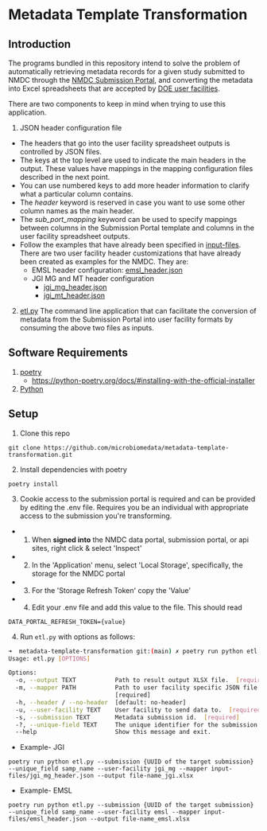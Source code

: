 # Metadata Template Transformation

## Introduction

The programs bundled in this repository intend to solve the problem of automatically retrieving metadata records for a given study submitted to NMDC through the [NMDC Submission Portal](https://data.microbiomedata.org/submission/home), and converting the metadata into Excel spreadsheets that are accepted by [DOE user facilities](https://www.energy.gov/science/office-science-user-facilities).

There are two components to keep in mind when trying to use this application.

1. JSON header configuration file
  * The headers that go into the user facility spreadsheet outputs is controlled by JSON files.
  * The keys at the top level are used to indicate the main headers in the output. These values have mappings in the mapping configuration files described in the next point.
  * You can use numbered keys to add more header information to clarify what a particular column contains.
  * The *header* keyword is reserved in case you want to use some other column names as the main header.
  * The *sub_port_mapping* keyword can be used to specify mappings between columns in the Submission Portal template and columns in the user facility spreadsheet outputs.
  * Follow the examples that have already been specified in [input-files](input-files/). There are two user facility header customizations that have already been created as examples for the NMDC. They are:
    * EMSL header configuration: [emsl_header.json](input-files/emsl_header.json)
    * JGI MG and MT header configuration
      * [jgi_mg_header.json](input-files/jgi_mg_header.json)
      * [jgi_mt_header.json](input-files/jgi_mt_header.json)

2. [etl.py](etl.py)
   The command line application that can facilitate the conversion of metadata from the Submission Portal into user facility formats by consuming the above two files as inputs.

## Software Requirements
1. [poetry](https://python-poetry.org/)
    - https://python-poetry.org/docs/#installing-with-the-official-installer 
3. [Python](https://www.python.org/downloads/release/python-390/)

## Setup

1.  Clone this repo

```
git clone https://github.com/microbiomedata/metadata-template-transformation.git
```

2. Install dependencies with poetry

```
poetry install
```

3. Cookie access to the submission portal is required and can be provided by editing the .env file. Requires you be an individual with appropriate access to the submission you're transforming.
- 1. When **signed into** the NMDC data portal, submission portal, or api sites, right click & select 'Inspect'
- 2. In the 'Application' menu, select 'Local Storage', specifically, the storage for the NMDC portal
- 3. For the  'Storage Refresh Token' copy the 'Value'
- 4. Edit your .env file and add this value to the file. This should read 
```
DATA_PORTAL_REFRESH_TOKEN={value}
```

4. Run `etl.py` with options as follows:

```bash
➜  metadata-template-transformation git:(main) ✗ poetry run python etl.py --help                                          
Usage: etl.py [OPTIONS]

Options:
  -o, --output TEXT           Path to result output XLSX file.  [required]
  -m, --mapper PATH           Path to user facility specific JSON file.
                              [required]
  -h, --header / --no-header  [default: no-header]
  -u, --user-facility TEXT    User facility to send data to.  [required]
  -s, --submission TEXT       Metadata submission id.  [required]
  -?, --unique-field TEXT     The unique identifier for the submission being transformed.
  --help                      Show this message and exit.
```
- Example- JGI
```
poetry run python etl.py --submission {UUID of the target submission} --unique_field samp_name --user-facility jgi_mg --mapper input-files/jgi_mg_header.json --output file-name_jgi.xlsx
```
- Example- EMSL
```
poetry run python etl.py --submission {UUID of the target submission} --unique_field samp_name --user-facility emsl --mapper input-files/emsl_header.json --output file-name_emsl.xlsx 
```

